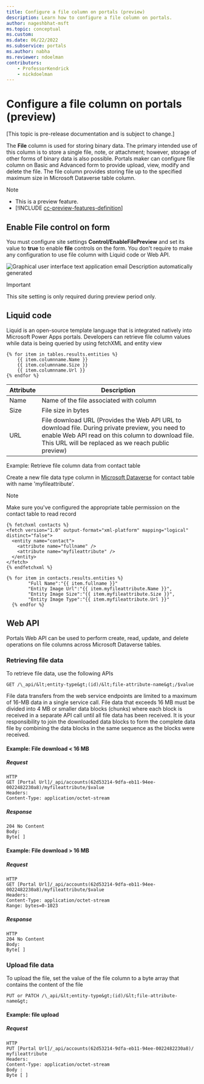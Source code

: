 ```yaml
---
title: Configure a file column on portals (preview)
description: Learn how to configure a file column on portals.
author: nageshbhat-msft
ms.topic: conceptual
ms.custom: 
ms.date: 06/22/2022
ms.subservice: portals
ms.author: nabha
ms.reviewer: ndoelman
contributors:
    - ProfessorKendrick
    - nickdoelman
---
```


# Configure a file column on portals (preview)

[This topic is pre-release documentation and is subject to change.]

The **File** column is used for storing binary data. The primary intended use of this column is to store a single file, note, or attachment; however, storage of other forms of binary data is also possible. Portals maker can configure file column on Basic and Advanced form to provide upload, view, modify and delete the file. The file column provides storing file up to the specified maximum size in Microsoft Dataverse table column.

> [!NOTE]
> - This is a preview feature.
> - [!INCLUDE [cc-preview-features-definition](../../../includes/cc-preview-features-definition.md)]

## Enable File control on form

You must configure site settings **Control/EnableFilePreview** and set its value to **true** to enable **file** controls on the form. You don't require to make any configuration to use file column with Liquid code or Web API.

![Graphical user interface  text  application  email Description automatically generated](media/image1.png)

> [!Important]
> This site setting is only required during preview period only.

## Liquid code

Liquid is an open-source template language that is integrated natively into Microsoft Power Apps portals. Developers can retrieve file column values while data is being queried by using fetchXML and entity view

```
{% for item in tables.results.entities %}
    {{ item.columnname.Name }}
    {{ item.columnname.Size }}
    {{ item.columnname.Url }}
{% endfor %}
```


| Attribute | Description | 
|-----|-----|
| Name | Name of the file associated with column |
| Size | File size in bytes |
| URL  | File download URL (Provides the Web API URL to download file. During private preview, you need to enable Web API read on this column to download file. This URL will be replaced as we reach public preview) |

Example: Retrieve file column data from contact table

Create a new file data type column in [Microsoft Dataverse](https://docs.microsoft.com/power-apps/maker/data-platform/create-edit-field-portal#create-a-column) for contact table with name 'myfileattribute'.

> [!NOTE]
> Make sure you've configured the appropriate table permission on the contact table to read record

```
{% fetchxml contacts %}
<fetch version="1.0" output-format="xml-platform" mapping="logical" distinct="false">
  <entity name="contact">
    <attribute name="fullname" />
    <attribute name="myfileattribute" />    
  </entity>
</fetch>
{% endfetchxml %}

{% for item in contacts.results.entities %}
        "Full Name":"{{ item.fullname }}"
        "Entity Image Url":"{{ item.myfileattribute.Name }}",      
        "Entity Image Size":"{{ item.myfileattribute.Size }}",
        "Entity Image Type":"{{ item.myfileattribute.Url }}" 
  {% endfor %}
```

## Web API

Portals Web API can be used to perform create, read, update, and delete operations on file columns across Microsoft Dataverse tables.

### Retrieving file data

To retrieve file data, use the following APIs

```
GET /\_api/&lt;entity-type&gt;(id)/&lt;file-attribute-name&gt;/$value
```

File data transfers from the web service endpoints are limited to a maximum of 16-MB data in a single service call. File data that exceeds 16 MB must be divided into 4 MB or smaller data blocks (chunks) where each block is received in a separate API call until all file data has been received. It is your responsibility to join the downloaded data blocks to form the complete data file by combining the data blocks in the same sequence as the blocks were received.

#### Example: File download \< 16 MB

##### Request

```
HTTP
GET [Portal Url]/_api/accounts(62d53214-9dfa-eb11-94ee-0022482230a8)/myfileattribute/$value
Headers:
Content-Type: application/octet-stream
```
##### Response

```
204 No Content
Body:
Byte[ ]
```

#### Example: File download \> 16 MB

##### Request

```
HTTP
GET [Portal Url]/_api/accounts(62d53214-9dfa-eb11-94ee-0022482230a8)/myfileattribute/$value
Headers:
Content-Type: application/octet-stream
Range: bytes=0-1023
```

##### Response

```
HTTP
204 No Content
Body:
Byte[ ]
```

### Upload file data

To upload the file, set the value of the file column to a byte array that contains the content of the file

```
PUT or PATCH /\_api/&lt;entity-type&gt;(id)/&lt;file-attribute-name&gt;
```

#### Example: file upload

##### Request

```
HTTP
PUT [Portal Url]/_api/accounts(62d53214-9dfa-eb11-94ee-0022482230a8)/ myfileattribute
Headers:
Content-Type: application/octet-stream
Body :
Byte [ ]
```